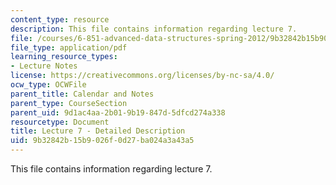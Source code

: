 ```yaml
---
content_type: resource
description: This file contains information regarding lecture 7.
file: /courses/6-851-advanced-data-structures-spring-2012/9b32842b15b9026f0d27ba024a3a43a5_MIT6_851S12_Lecture7.pdf
file_type: application/pdf
learning_resource_types:
- Lecture Notes
license: https://creativecommons.org/licenses/by-nc-sa/4.0/
ocw_type: OCWFile
parent_title: Calendar and Notes
parent_type: CourseSection
parent_uid: 9d1ac4aa-2b01-9b19-847d-5dfcd274a338
resourcetype: Document
title: Lecture 7 - Detailed Description
uid: 9b32842b-15b9-026f-0d27-ba024a3a43a5
---
```

This file contains information regarding lecture 7.